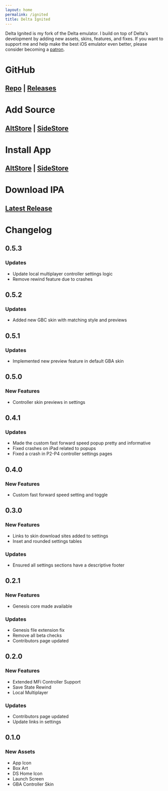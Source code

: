 ```yaml
---
layout: home
permalink: /ignited
title: Delta Ignited
---
```


Delta Ignited is my fork of the Delta emulator. I build on top of Delta's development by adding new assets, skins, features, and fixes. If you want to support me and help make the best iOS emulator even better, please consider becoming a [patron](https://patreon.com/litritt).

# GitHub

## [Repo](https://github.com/Lit-Development/Delta-Ignited) | [Releases](https://github.com/Lit-Development/Delta-Ignited/releases)

# Add Source

## [AltStore](altstore://source?url=https://apps.litritt.com) | [SideStore](sidestore://source?url=https://apps.litritt.com)

# Install App

## [AltStore](altstore://install?url=https://github.com/Lit-Development/Delta-Ignited/releases/latest/download/delta-ignited.ipa) | [SideStore](sidestore://install?url=https://github.com/Lit-Development/Delta-Ignited/releases/latest/download/delta-ignited.ipa)

# Download IPA

## [Latest Release](https://github.com/Lit-Development/Delta-Ignited/releases/latest/download/delta-ignited.ipa)

# Changelog

## 0.5.3

### **Updates**

- Update local multiplayer controller settings logic
- Remove rewind feature due to crashes

## 0.5.2

### **Updates**

- Added new GBC skin with matching style and previews 

## 0.5.1

### **Updates**

- Implemented new preview feature in default GBA skin

## 0.5.0

### **New Features**

- Controller skin previews in settings

## 0.4.1

### **Updates**

- Made the custom fast forward speed popup pretty and informative
- Fixed crashes on iPad related to popups
- Fixed a crash in P2-P4 controller settings pages

## 0.4.0

### **New Features**

- Custom fast forward speed setting and toggle

## 0.3.0

### **New Features**

- Links to skin download sites added to settings
- Inset and rounded settings tables

### **Updates**

- Ensured all settings sections have a descriptive footer

## 0.2.1

### **New Features**

- Genesis core made available

### **Updates**

- Genesis file extension fix
- Remove all beta checks
- Contributors page updated

## 0.2.0

### **New Features**

- Extended MFi Controller Support
- Save State Rewind
- Local Multiplayer

### **Updates**

- Contributors page updated
- Update links in settings

## 0.1.0

### **New Assets**

- App Icon
- Box Art
- DS Home Icon
- Launch Screen
- GBA Controller Skin
